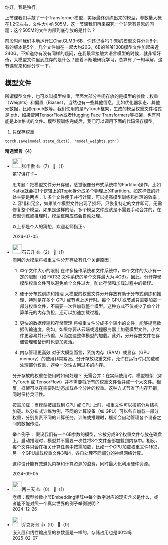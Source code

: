 你好，我是独行。

上节课我们手敲了一个Transformer模型，实际最终训练出来的模型，参数量大概在1.2亿左右，文件大小约505M，这一节课我们再来探究一个非常有意思的问题：这个505M的文件内部到底存放的是什么？

前段时间我们本地运行过ChatGLM3-6B，你还记得吗？6B的模型文件分为8个，有的版本是5个，几个文件加在一起大约20G，6B的爷爷130B模型文件加起来近240G。不知道你有没有同样的疑问，在我最早接触大语言模型的时候，就非常好奇，大模型文件里到底存的是什么？随着不断地研究学习，总算有了一知半解，这节课就来和你分享一下。

## 模型文件

所谓模型文件，也可以叫模型权重，里面大部分空间存放的是模型的参数：权重（Weights）和偏置（Biases），当然也有一些其他信息，比如优化器状态、其他元数据，比如epoch数等。我们使用的是PyTorch框架，生成的模型权重文件格式是.pth，如果使用TensorFlow或者Hugging Face Transformers等框架，也有可能是.bin格式的文件。模型预训练完成后，我们可以调用下面的代码保存模型。

1. 只保存权重

```plain
torch.save(model.state_dict(), 'model_weights.pth')
```
<div><strong>精选留言（4）</strong></div><ul>
<li><img src="https://static001.geekbang.org/account/avatar/00/12/0a/a4/828a431f.jpg" width="30px"><span>张申傲</span> 👍（7） 💬（1）<div>第17讲打卡~

思考题：把模型文件分开存储，感觉很像分布式系统中的Partition操作，比如Kafka就会把1个逻辑上的Topic拆分成多个物理上的Partition。如这样做的好处主要是两点：1. 多个文件便于并行计算，可以提高模型训练和推理的效率；2. 容错和冗余，如果某个模型文件出现了损坏，只恢复特定的文件即可，无需修复整个模型。如果是这样的话，多个模型文件应该是不需要手动合并的，在模型训练或推理时，模型框架应该会自动处理。

以上都是个人的猜想，欢迎老师指正~</div>2024-07-05</li><br/><li><img src="https://static001.geekbang.org/account/avatar/00/0f/a0/c3/c5db35df.jpg" width="30px"><span>石云升</span> 👍（2） 💬（1）<div>商用的大模型将权重文件分开存放有几个关键原因：

1. 单个文件大小的限制
在许多操作系统和文件系统中，单个文件的大小有一定的限制（如 FAT32 文件系统的单个文件最大为 4GB）。因此，分开存储模型权重文件可以避免单个文件过大，防止存储和加载过程中的错误。

2. 便于分布式训练和推理
大模型的权重文件分开存放有助于分布式训练和推理，特别是在多个 GPU 或节点上运行时。每个 GPU 或节点只需要加载一部分权重文件，不需要一次性加载整个模型。这种方式不仅减少了单个计算单元的内存负担，还可以加速加载过程。

3. 更快的数据传输和存储管理
将权重文件分成多个较小的文件，能够提高数据传输速度。例如，如果你要从云端或远程服务器上加载模型文件，小文件更容易并行传输，从而加速整体模型的加载。此外，分开存放文件在存储管理和备份时也更加灵活。

4. 内存管理更高效
对于大模型而言，系统内存（RAM）或显存（GPU memory）的使用非常紧张。分开存放权重文件，允许在运行时只加载和处理部分权重，避免一次性占用过多的内存。

分开存放的权重在使用时如何处理？
无需合并：在实际使用时，模型框架（如 PyTorch 或 TensorFlow）并不需要将所有的权重文件合并成一个大文件。相反，框架可以在需要时动态加载各个分片的权重。这种方式节省了内存开销，同时保持灵活性。

按需加载：当模型被加载到 GPU 或 CPU 上时，权重文件可以按照分片结构加载。以分布式训练为例，不同的计算设备（如 GPU）可以各自加载一部分权重，分别负责不同的计算任务。训练或推理时，框架会自动管理各个设备之间的数据传递。

举个例子：
假设我们有一个6B参数的模型，它被分成8个权重文件存放在磁盘上。启动推理时，模型并不需要一次性将8个文件全部加载到内存中。相反，每个文件只会在相关计算任务中按需加载，比如一个GPU加载权重文件1和2，另一个GPU加载权重文件3和4，各自处理不同部分的神经网络计算。

这种设计能有效避免内存和计算资源的浪费，同时最大化利用硬件资源。</div>2024-09-05</li><br/><li><img src="https://static001.geekbang.org/account/avatar/00/24/8d/52/c3612753.jpg" width="30px"><span>两三天</span> 👍（0） 💬（1）<div>老师：模型参数小节Embedding矩阵中每个数字对应的现实含义是什么，或者能不能对照一个真实世界的例子举例说明？</div>2024-12-26</li><br/><li><img src="https://thirdwx.qlogo.cn/mmopen/vi_32/MpKow66ExJ0y3G471ql99hxqcdQ7RF0M7XBnN38uIvhK3bIxadn3W8KPnlbExTBgmAMhAsRnfkC0TsqKrNicnGg/132" width="30px"><span>乔克哥哥</span> 👍（0） 💬（0）<div>嵌入层和线性输出层的参数量是一样的，存储占用也是40%吗</div>2025-02-07</li><br/>
</ul>